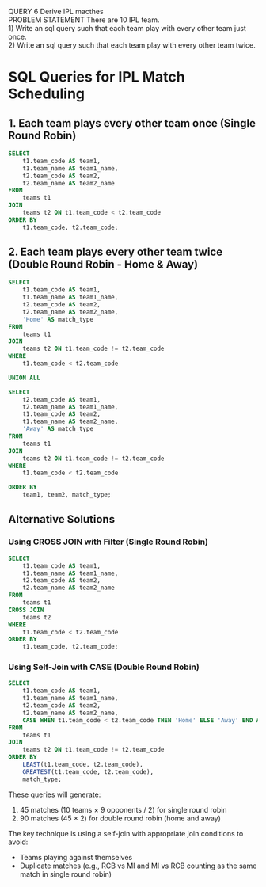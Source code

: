 QUERY 6	Derive IPL macthes	
PROBLEM STATEMENT	There are 10 IPL team. 	
	1) Write an sql query such that each team play with every other team just once. 	
	2) Write an sql query such that each team play with every other team twice.	

# SQL Queries for IPL Match Scheduling

## 1. Each team plays every other team once (Single Round Robin)

```sql
SELECT 
    t1.team_code AS team1,
    t1.team_name AS team1_name,
    t2.team_code AS team2,
    t2.team_name AS team2_name
FROM 
    teams t1
JOIN 
    teams t2 ON t1.team_code < t2.team_code
ORDER BY 
    t1.team_code, t2.team_code;
```

## 2. Each team plays every other team twice (Double Round Robin - Home & Away)

```sql
SELECT 
    t1.team_code AS team1,
    t1.team_name AS team1_name,
    t2.team_code AS team2,
    t2.team_name AS team2_name,
    'Home' AS match_type
FROM 
    teams t1
JOIN 
    teams t2 ON t1.team_code != t2.team_code
WHERE 
    t1.team_code < t2.team_code

UNION ALL

SELECT 
    t2.team_code AS team1,
    t2.team_name AS team1_name,
    t1.team_code AS team2,
    t1.team_name AS team2_name,
    'Away' AS match_type
FROM 
    teams t1
JOIN 
    teams t2 ON t1.team_code != t2.team_code
WHERE 
    t1.team_code < t2.team_code

ORDER BY 
    team1, team2, match_type;
```

## Alternative Solutions

### Using CROSS JOIN with Filter (Single Round Robin)
```sql
SELECT 
    t1.team_code AS team1,
    t1.team_name AS team1_name,
    t2.team_code AS team2,
    t2.team_name AS team2_name
FROM 
    teams t1
CROSS JOIN 
    teams t2
WHERE 
    t1.team_code < t2.team_code
ORDER BY 
    t1.team_code, t2.team_code;
```

### Using Self-Join with CASE (Double Round Robin)
```sql
SELECT 
    t1.team_code AS team1,
    t1.team_name AS team1_name,
    t2.team_code AS team2,
    t2.team_name AS team2_name,
    CASE WHEN t1.team_code < t2.team_code THEN 'Home' ELSE 'Away' END AS match_type
FROM 
    teams t1
JOIN 
    teams t2 ON t1.team_code != t2.team_code
ORDER BY 
    LEAST(t1.team_code, t2.team_code),
    GREATEST(t1.team_code, t2.team_code),
    match_type;
```

These queries will generate:
1. 45 matches (10 teams × 9 opponents / 2) for single round robin
2. 90 matches (45 × 2) for double round robin (home and away)

The key technique is using a self-join with appropriate join conditions to avoid:
- Teams playing against themselves
- Duplicate matches (e.g., RCB vs MI and MI vs RCB counting as the same match in single round robin)
